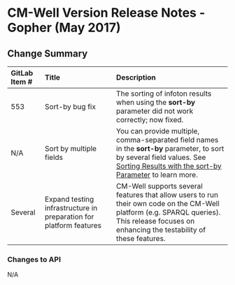 # CM-Well Version Release Notes - Gopher (May 2017) #

## Change Summary ##


GitLab Item # | Title | Description
:-------------|:------|:-----------
553 | Sort-by bug fix | The sorting of infoton results when using the **sort-by** parameter did not work correctly; now fixed.
N/A | Sort by multiple fields | You can provide multiple, comma-separated field names in the **sort-by** parameter, to sort by several field values. See [Sorting Results with the sort-by Parameter](API.SortingResultsWithTheSort-byFlag.md) to learn more.
Several | Expand testing infrastructure in preparation for platform features | CM-Well supports several features that allow users to run their own code on the CM-Well platform (e.g. SPARQL queries). This release focuses on enhancing the testability of these features.  

### Changes to API ###
N/A



